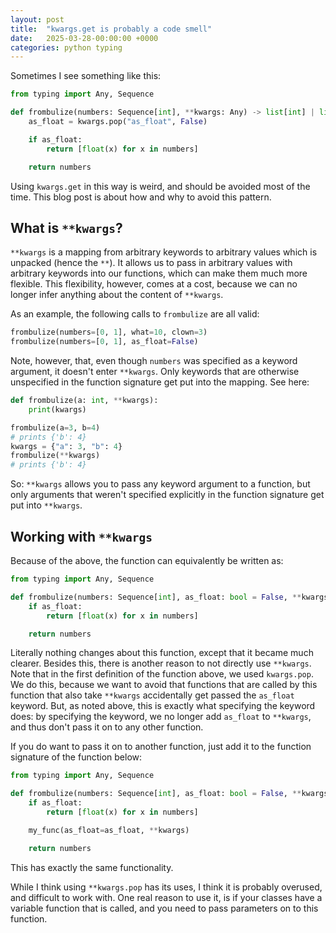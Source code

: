 ```yaml
---
layout: post
title:  "kwargs.get is probably a code smell"
date:   2025-03-28-00:00:00 +0000
categories: python typing
---
```


Sometimes I see something like this:

```python
from typing import Any, Sequence

def frombulize(numbers: Sequence[int], **kwargs: Any) -> list[int] | list[float]
    as_float = kwargs.pop("as_float", False)

    if as_float:
        return [float(x) for x in numbers]

    return numbers
```

Using `kwargs.get` in this way is weird, and should be avoided most of the time. This blog post is about how and why to avoid this pattern.

## What is `**kwargs`?

`**kwargs` is a mapping from arbitrary keywords to arbitrary values which is unpacked (hence the `**`). It allows us to pass in arbitrary values with arbitrary keywords into our functions, which can make them much more flexible. This flexibility, however, comes at a cost, because we can no longer infer anything about the content of `**kwargs`.

As an example, the following calls to `frombulize` are all valid:

```python
frombulize(numbers=[0, 1], what=10, clown=3)
frombulize(numbers=[0, 1], as_float=False)
```

Note, however, that, even though `numbers` was specified as a keyword argument, it doesn't enter `**kwargs`. Only keywords that are otherwise unspecified in the function signature get put into the mapping. See here:

```python
def frombulize(a: int, **kwargs):
    print(kwargs)

frombulize(a=3, b=4)
# prints {'b': 4}
kwargs = {"a": 3, "b": 4}
frombulize(**kwargs)
# prints {'b': 4}
```

So: `**kwargs` allows you to pass any keyword argument to a function, but only arguments that weren't specified explicitly in the function signature get put into `**kwargs`.

## Working with `**kwargs`

Because of the above, the function can equivalently be written as:

```python
from typing import Any, Sequence

def frombulize(numbers: Sequence[int], as_float: bool = False, **kwargs: Any) -> list[int] | list[float]
    if as_float:
        return [float(x) for x in numbers]

    return numbers

```

Literally nothing changes about this function, except that it became much clearer. Besides this, there is another reason to not directly use `**kwargs`. Note that in the first definition of the function above, we used `kwargs.pop`. We do this, because we want to avoid that functions that are called by this function that also take `**kwargs` accidentally get passed the `as_float` keyword. But, as noted above, this is exactly what specifying the keyword does: by specifying the keyword, we no longer add `as_float` to `**kwargs`, and thus don't pass it on to any other function.

If you do want to pass it on to another function, just add it to the function signature of the function below:

```python
from typing import Any, Sequence

def frombulize(numbers: Sequence[int], as_float: bool = False, **kwargs: Any) -> list[int] | list[float]
    if as_float:
        return [float(x) for x in numbers]

    my_func(as_float=as_float, **kwargs)

    return numbers
```

This has exactly the same functionality.

While I think using `**kwargs.pop` has its uses, I think it is probably overused, and difficult to work with. One real reason to use it, is if your classes have a variable function that is called, and you need to pass parameters on to this function.
